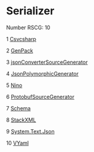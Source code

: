 <h1>Serializer</h1>

Number RSCG: 10

   1 [Csvcsharp](/docs/Csvcsharp)

   2 [GenPack](/docs/GenPack)

   3 [jsonConverterSourceGenerator](/docs/jsonConverterSourceGenerator)

   4 [JsonPolymorphicGenerator](/docs/JsonPolymorphicGenerator)

   5 [Nino](/docs/Nino)

   6 [ProtobufSourceGenerator](/docs/ProtobufSourceGenerator)

   7 [Schema](/docs/Schema)

   8 [StackXML](/docs/StackXML)

   9 [System.Text.Json](/docs/System.Text.Json)

   10 [VYaml](/docs/VYaml)
    